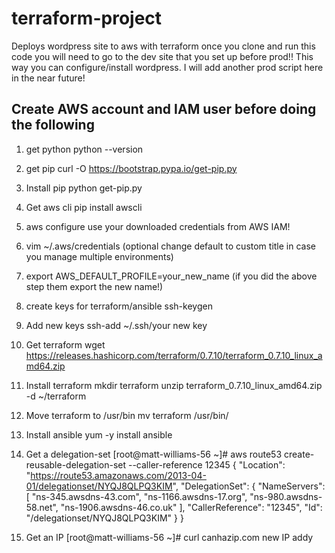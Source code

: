 # terraform-project
Deploys wordpress site to aws with terraform once you clone and run this code you will need to go to the dev site that you set up before prod!! This way you can configure/install wordpress. I will add another prod script here in the near future!


## Create AWS account and IAM user before doing the following



1. get python
	python --version

2. get pip
	curl -O https://bootstrap.pypa.io/get-pip.py

3. Install pip
	python get-pip.py

4. Get aws cli
	pip install awscli

5. aws configure use your downloaded credentials from AWS IAM!

6. vim ~/.aws/credentials (optional change default to custom title in case you manage multiple environments)

7. export AWS_DEFAULT_PROFILE=your_new_name   (if you did the above step them export the new name!)

8. create keys for terraform/ansible
	ssh-keygen

9. Add new keys
	ssh-add ~/.ssh/your new key

10. Get terraform
	wget https://releases.hashicorp.com/terraform/0.7.10/terraform_0.7.10_linux_amd64.zip

11. Install terraform
	mkdir terraform 
	unzip terraform_0.7.10_linux_amd64.zip  -d ~/terraform

12. Move terraform to /usr/bin
	mv terraform /usr/bin/

13. Install ansible
	yum -y install ansible

14. Get a delegation-set
	[root@matt-williams-56 ~]# aws route53 create-reusable-delegation-set --caller-reference 12345
    {
    	"Location": "https://route53.amazonaws.com/2013-04-01/delegationset/NYQJ8QLPQ3KIM",
    	"DelegationSet": {
        	"NameServers": [
            	"ns-345.awsdns-43.com",
            	"ns-1166.awsdns-17.org",
            	"ns-980.awsdns-58.net",
            	"ns-1906.awsdns-46.co.uk"
        	],
        	"CallerReference": "12345",
        	"Id": "/delegationset/NYQJ8QLPQ3KIM"
    	}
	}
	
15. Get an IP
	[root@matt-williams-56 ~]# curl canhazip.com
	new IP addy
